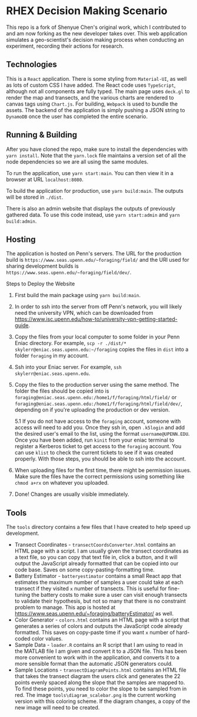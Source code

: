 # RHEX Decision Making Scenario    

This repo is a fork of Shenyue Chen's original work, which I contributed to and am now forking as the new developer takes over. This web application simulates a geo-scientist's decision making process when conducting an experiment, recording their actions for research.

## Technologies
This is a `React` application. There is some styling from `Material-UI`, as well as lots of custom CSS I have added. The React code uses `TypeScript`, although not all components are fully typed. The main page uses `deck.gl` to render the map and transects, and the various charts are rendered to canvas tags using `Chart.js`. For building, `Webpack` is used to bundle the assets. The backend of the application is simply pushing a JSON string to `DynamoDB` once the user has completed the entire scenario.

## Running & Building
After you have cloned the repo, make sure to install the dependencies with `yarn install`. Note that the `yarn.lock` file maintains a version set of all the node dependencies so we are all using the same modules.

To run the application, use `yarn start:main`. You can then view it in a browser at URL `localhost:8080`.

To build the application for production, use `yarn build:main`. The outputs will be stored in `./dist`.

There is also an admin website that displays the outputs of previously gathered data. To use this code instead, use `yarn start:admin` and `yarn build:admin`.

## Hosting
The application is hosted on Penn's servers. The URL for the production build is `https://www.seas.upenn.edu/~foraging/field/` and the URl used for sharing development builds is `https://www.seas.upenn.edu/~foraging/field/dev/`.

Steps to Deploy the Website
1. First build the main package using `yarn build:main`.
2. In order to ssh into the server from off Penn's network, you will likely need the university VPN, which can be downloaded from https://www.isc.upenn.edu/how-to/university-vpn-getting-started-guide.
3. Copy the files from your local computer to some folder in your Penn Eniac directory. For example, `scp -r ./dist/* skylerr@eniac.seas.upenn.edu:~/foraging` copies the files in `dist` into a folder `foraging` in my account.
4. Ssh into your Eniac server. For example, `ssh skylerr@eniac.seas.upenn.edu`.
5. Copy the files to the production server using the same method. The folder the files should be copied into is `foraging@eniac.seas.upenn.edu:/home1/f/foraging/html/field/` or `foraging@eniac.seas.upenn.edu:/home1/f/foraging/html/field/dev/`, depending on if you're uploading the production or dev version.
    
    5.1 If you do not have access to the `foraging` account, someone with access will need to add you. Once they ssh in, open `.k5login` and add the desired user's email to the list, using the format `username@UPENN.EDU`. Once you have been added, run `kinit` from your eniac terminal to register a Kerberos ticket to get access to the `foraging` account. You can use `klist` to check the current tickets to see if it was created properly. With those steps, you should be able to ssh into the account.
6. When uploading files for the first time, there might be permission issues. Make sure the files have the correct permissions using something like `chmod a+rx` on whatever you uploaded.
7. Done! Changes are usually visible immediately.

## Tools
The `tools` directory contains a few files that I have created to help speed up development.
- Transect Coordinates - `transectCoordsConverter.html` contains an HTML page with a script. I am usually given the transect coordinates as a text file, so you can copy that text file in, click a button, and it will output the JavaScript already formatted that can be copied into our code base. Saves on some copy-pasting-formatting time.
- Battery Estimator - `batteryestimator` contains a small React app that estimates the maximum number of samples a user could take at each transect if they visited `x` number of transects. This is useful for fine-tuning the battery costs to make sure a user can visit enough transects to validate their hypothesis, but not so many that there is no constraint problem to manage. This app is hosted at https://www.seas.upenn.edu/~foraging/batteryEstimator/ as well.
- Color Generator - `colors.html` contains an HTML page with a script that generates a series of colors and outputs the JavaScript code already formatted. This saves on copy-paste time if you want `x` number of hard-coded color values.
- Sample Data - `loader.R` contains an R script that I am using to read in the MATLAB file I am given and convert it to a JSON file. This has been more convenient to work with in the application, and converts it to a more sensible format than the automatic JSON generators could.
- Sample Locations - `transectDiagramPoints.html` contains an HTML file that takes the transect diagram the users click and generates the 22 points evenly spaced along the slope that the samples are mapped to. To find these points, you need to color the slope to be sampled from in red. The image `tools\diagram_scalebar.png` is the current working version with this coloring scheme. If the diagram changes, a copy of the new image will need to be created.
